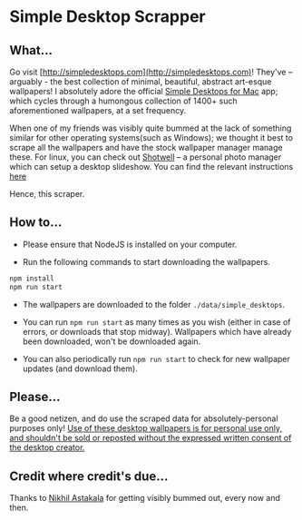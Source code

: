# Simple Desktop Scrapper

## What...

Go visit [http://simpledesktops.com](http://simpledesktops.com)! They've – arguably - the best collection of minimal, beautiful, abstract art-esque wallpapers! I absolutely adore the official [Simple Desktops for Mac](http://simpledesktops.com/app/mac/) app; which cycles through a humongous collection of 1400+ such aforementioned wallpapers, at a set frequency.

When one of my friends was visibly quite bummed at the lack of something similar for other operating systems(such as Windows); we thought it best to scrape all the wallpapers and have the stock wallpaper manager manage these. For linux, you can check out [Shotwell](https://wiki.gnome.org/Apps/Shotwell) – a personal photo manager which can setup a desktop slideshow. You can find the relevant instructions [here](https://linuxconfig.org/ubuntu-20-04-wallpaper-slideshow#:~:text=Ubuntu%2020.04%20wallpaper%20slideshow%20step%20by%20step%20instructions&text=Start%20shotwell%20image%20viewer%20application%20using%20the%20Activities%20menu.&text=While%20all%20the%20the%20images,between%20each%20automatic%20wallpaper%20change.)

Hence, this scraper.

## How to...

- Please ensure that NodeJS is installed on your computer.

- Run the following commands to start downloading the wallpapers.

```bash
npm install
npm run start
```

- The wallpapers are downloaded to the folder `./data/simple_desktops`.

- You can run `npm run start` as many times as you wish (either in case of errors, or downloads that stop midway). Wallpapers which have already been downloaded, won't be downloaded again.

- You can also periodically run `npm run start` to check for new wallpaper updates (and download them).

## Please...

Be a good netizen, and do use the scraped data for absolutely-personal purposes only! [Use of these desktop wallpapers is for personal use only, and shouldn't be sold or reposted without the expressed written consent of the desktop creator.](http://simpledesktops.com/about/)

## Credit where credit's due...

Thanks to [Nikhil Astakala](https://github.com/astak15) for getting visibly bummed out, every now and then.
